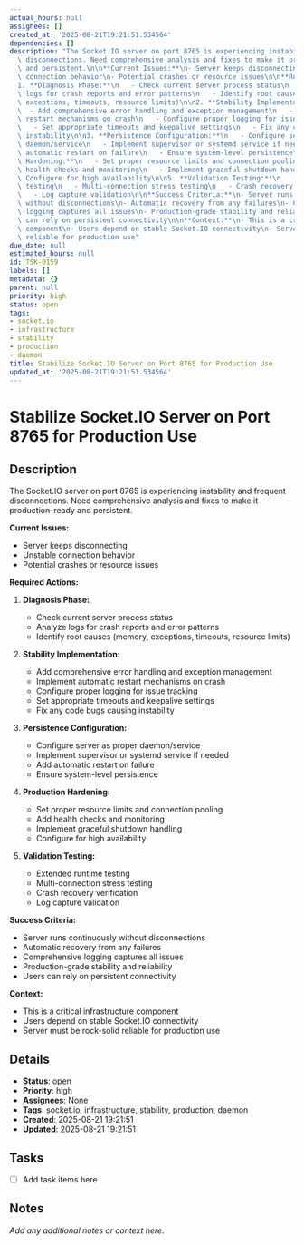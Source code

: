```yaml
---
actual_hours: null
assignees: []
created_at: '2025-08-21T19:21:51.534564'
dependencies: []
description: "The Socket.IO server on port 8765 is experiencing instability and frequent\
  \ disconnections. Need comprehensive analysis and fixes to make it production-ready\
  \ and persistent.\n\n**Current Issues:**\n- Server keeps disconnecting\n- Unstable\
  \ connection behavior\n- Potential crashes or resource issues\n\n**Required Actions:**\n\
  1. **Diagnosis Phase:**\n   - Check current server process status\n   - Analyze\
  \ logs for crash reports and error patterns\n   - Identify root causes (memory,\
  \ exceptions, timeouts, resource limits)\n\n2. **Stability Implementation:**\n \
  \  - Add comprehensive error handling and exception management\n   - Implement automatic\
  \ restart mechanisms on crash\n   - Configure proper logging for issue tracking\n\
  \   - Set appropriate timeouts and keepalive settings\n   - Fix any code bugs causing\
  \ instability\n\n3. **Persistence Configuration:**\n   - Configure server as proper\
  \ daemon/service\n   - Implement supervisor or systemd service if needed\n   - Add\
  \ automatic restart on failure\n   - Ensure system-level persistence\n\n4. **Production\
  \ Hardening:**\n   - Set proper resource limits and connection pooling\n   - Add\
  \ health checks and monitoring\n   - Implement graceful shutdown handling\n   -\
  \ Configure for high availability\n\n5. **Validation Testing:**\n   - Extended runtime\
  \ testing\n   - Multi-connection stress testing\n   - Crash recovery verification\n\
  \   - Log capture validation\n\n**Success Criteria:**\n- Server runs continuously\
  \ without disconnections\n- Automatic recovery from any failures\n- Comprehensive\
  \ logging captures all issues\n- Production-grade stability and reliability\n- Users\
  \ can rely on persistent connectivity\n\n**Context:**\n- This is a critical infrastructure\
  \ component\n- Users depend on stable Socket.IO connectivity\n- Server must be rock-solid\
  \ reliable for production use"
due_date: null
estimated_hours: null
id: TSK-0159
labels: []
metadata: {}
parent: null
priority: high
status: open
tags:
- socket.io
- infrastructure
- stability
- production
- daemon
title: Stabilize Socket.IO Server on Port 8765 for Production Use
updated_at: '2025-08-21T19:21:51.534564'
---
```


# Stabilize Socket.IO Server on Port 8765 for Production Use

## Description
The Socket.IO server on port 8765 is experiencing instability and frequent disconnections. Need comprehensive analysis and fixes to make it production-ready and persistent.

**Current Issues:**
- Server keeps disconnecting
- Unstable connection behavior
- Potential crashes or resource issues

**Required Actions:**
1. **Diagnosis Phase:**
   - Check current server process status
   - Analyze logs for crash reports and error patterns
   - Identify root causes (memory, exceptions, timeouts, resource limits)

2. **Stability Implementation:**
   - Add comprehensive error handling and exception management
   - Implement automatic restart mechanisms on crash
   - Configure proper logging for issue tracking
   - Set appropriate timeouts and keepalive settings
   - Fix any code bugs causing instability

3. **Persistence Configuration:**
   - Configure server as proper daemon/service
   - Implement supervisor or systemd service if needed
   - Add automatic restart on failure
   - Ensure system-level persistence

4. **Production Hardening:**
   - Set proper resource limits and connection pooling
   - Add health checks and monitoring
   - Implement graceful shutdown handling
   - Configure for high availability

5. **Validation Testing:**
   - Extended runtime testing
   - Multi-connection stress testing
   - Crash recovery verification
   - Log capture validation

**Success Criteria:**
- Server runs continuously without disconnections
- Automatic recovery from any failures
- Comprehensive logging captures all issues
- Production-grade stability and reliability
- Users can rely on persistent connectivity

**Context:**
- This is a critical infrastructure component
- Users depend on stable Socket.IO connectivity
- Server must be rock-solid reliable for production use

## Details
- **Status**: open
- **Priority**: high
- **Assignees**: None
- **Tags**: socket.io, infrastructure, stability, production, daemon
- **Created**: 2025-08-21 19:21:51
- **Updated**: 2025-08-21 19:21:51

## Tasks
- [ ] Add task items here

## Notes
_Add any additional notes or context here._
